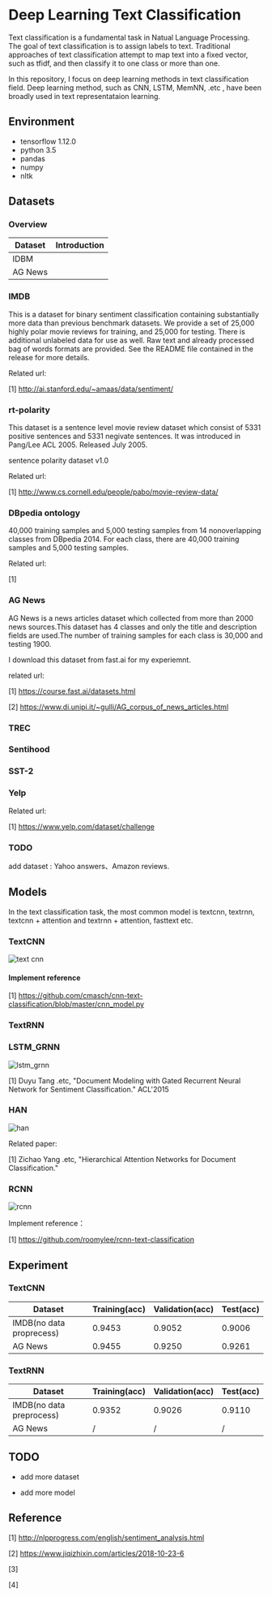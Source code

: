 # Deep Learning Text Classification

Text classification is a fundamental task in Natual Language Processing. The goal of text classification is to assign labels to text. Traditional approaches of text classification attempt to map text into a fixed vector, such as tfidf, and then classify it to one class or more than one.

In this repository, I focus on deep learning methods in text classification field. Deep learning method, such as CNN, LSTM, MemNN, .etc , have been broadly used in text representataion learning. 


## Environment

- tensorflow 1.12.0
- python 3.5
- pandas
- numpy
- nltk

## Datasets

### Overview

|Dataset| Introduction|
|---|---|
|IDBM|       |
|AG News|    |


### IMDB

This is a dataset for binary sentiment classification containing substantially more data than previous benchmark datasets. We provide a set of 25,000 highly polar movie reviews for training, and 25,000 for testing. There is additional unlabeled data for use as well. Raw text and already processed bag of words formats are provided. See the README file contained in the release for more details.

Related url:

[1] http://ai.stanford.edu/~amaas/data/sentiment/


### rt-polarity 

This dataset is a sentence level movie review dataset which consist of 5331 positive sentences and 5331 negivate sentences. It was introduced in Pang/Lee ACL 2005. Released July 2005.



sentence polarity dataset v1.0

Related url:

[1] http://www.cs.cornell.edu/people/pabo/movie-review-data/

### DBpedia ontology

40,000 training samples and 5,000 testing samples from 14 nonoverlapping classes from DBpedia 2014. For each class, there are 40,000 training samples and 5,000 testing samples.

Related url:

[1] 

### AG News

AG News is a news articles dataset which collected from more than 2000 news sources.This dataset has  4 classes and only the title and description fields are used.The number of training samples for each class is 30,000 and testing 1900.

I download this dataset from fast.ai for my experiemnt.

related url:

[1] https://course.fast.ai/datasets.html

[2] https://www.di.unipi.it/~gulli/AG_corpus_of_news_articles.html

### TREC




### Sentihood



### SST-2



### Yelp


Related url:

[1] https://www.yelp.com/dataset/challenge

### TODO 


add dataset : Yahoo answers、Amazon reviews.


## Models

In the text classification task, the most common model is textcnn, textrnn, textcnn + attention and textrnn + attention, fasttext etc.

### TextCNN

![text cnn](./assert/text_cnn_model.png)

#### Implement reference

[1] https://github.com/cmasch/cnn-text-classification/blob/master/cnn_model.py

### TextRNN



### LSTM_GRNN


![lstm_grnn](./assert/lstm_grnn_model.png)


[1] Duyu Tang .etc, "Document Modeling with Gated Recurrent Neural Network for Sentiment Classification." ACL'2015


### HAN

![han](./assert/han_model.png)

Related paper:

[1] Zichao Yang .etc, "Hierarchical Attention Networks for Document Classification." 


### RCNN

![rcnn](./assert/rcnn_model.png)

Implement reference：

[1] https://github.com/roomylee/rcnn-text-classification

## Experiment

### TextCNN

| Dataset | Training(acc) | Validation(acc) | Test(acc) |
|---|---|---|---|
| IMDB(no data proprecess) | 0.9453 | 0.9052 | 0.9006 |
| AG News  | 0.9455   |  0.9250 | 0.9261 |

### TextRNN

| Dataset | Training(acc) | Validation(acc) | Test(acc) |
|---|---|---|---|
| IMDB(no data preprocess) | 0.9352 | 0.9026 | 0.9110 |
| AG News  |  /   |  /  |  /  |

## TODO

- add more dataset

- add more model


## Reference


[1] http://nlpprogress.com/english/sentiment_analysis.html

[2] https://www.jiqizhixin.com/articles/2018-10-23-6 

[3]

[4] 

